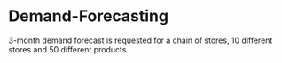 # Demand-Forecasting
3-month demand forecast is requested for a chain of stores, 10 different stores and 50 different products.
